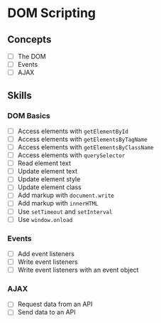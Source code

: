 # DOM Scripting

## Concepts

-[ ] The DOM
-[ ] Events
-[ ] AJAX

## Skills

### DOM Basics

-[ ] Access elements with `getElementById`
-[ ] Access elements with `getElementsByTagName`
-[ ] Access elements with `getElementsByClassName`
-[ ] Access elements with `querySelector`
-[ ] Read element text
-[ ] Update element text
-[ ] Update element style
-[ ] Update element class
-[ ] Add markup with `document.write`
-[ ] Add markup with `innerHTML`
-[ ] Use `setTimeout` and `setInterval`
-[ ] Use `window.onload`

### Events

-[ ] Add event listeners
-[ ] Write event listeners
-[ ] Write event listeners with an event object

### AJAX

-[ ] Request data from an API
-[ ] Send data to an API
